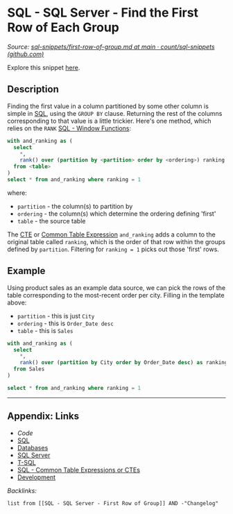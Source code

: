 # SQL - SQL Server - Find the First Row of Each Group

*Source: [sql-snippets/first-row-of-group.md at main · count/sql-snippets (github.com)](https://github.com/count/sql-snippets/blob/main/mssql/first-row-of-group.md)*

Explore this snippet [here](https://count.co/n/3eWfeZ0n2a8?vm=e).

## Description

Finding the first value in a column partitioned by some other column is simple in [SQL](../../../../3-Resources/Tools/Developer%20Tools/Data%20Stack/Procedural%20Languages/SQL.md), using the `GROUP BY` clause. Returning the rest of the columns corresponding to that value is a little trickier. Here's one method, which relies on the `RANK` [SQL - Window Functions](../../../../0-Slipbox/SQL%20-%20Window%20Functions.md):

````sql
with and_ranking as (
  select
    *,
    rank() over (partition by <partition> order by <ordering>) ranking
  from <table>
)
select * from and_ranking where ranking = 1
````

where:

* `partition` - the column(s) to partition by
* `ordering` - the column(s) which determine the ordering defining 'first'
* `table` - the source table

The [CTE](../../../../0-Slipbox/SQL%20-%20Common%20Table%20Expressions%20or%20CTEs.md) or [Common Table Expression](../../../../0-Slipbox/SQL%20-%20Common%20Table%20Expressions%20or%20CTEs.md) `and_ranking` adds a column to the original table called `ranking`, which is the order of that row within the groups defined by `partition`. Filtering for `ranking = 1` picks out those 'first' rows.

## Example

Using product sales as an example data source, we can pick the rows of the table corresponding to the most-recent order per city. Filling in the template above:

* `partition` - this is just `City`
* `ordering` - this is `Order_Date desc`
* `table` - this is `Sales`

````sql
with and_ranking as (
  select
    *,
    rank() over (partition by City order by Order_Date desc) as ranking
  from Sales
)

select * from and_ranking where ranking = 1
````

---

## Appendix: Links

* *Code*
* [SQL](../../../../3-Resources/Tools/Developer%20Tools/Data%20Stack/Procedural%20Languages/SQL.md)
* [Databases](../../../MOCs/Databases.md)
* [SQL Server](../../../../3-Resources/Tools/Developer%20Tools/Data%20Stack/Databases/SQL%20Server.md)
* [T-SQL](../../../../3-Resources/Tools/Developer%20Tools/Data%20Stack/Procedural%20Languages/T-SQL.md)
* [SQL - Common Table Expressions or CTEs](../../../../0-Slipbox/SQL%20-%20Common%20Table%20Expressions%20or%20CTEs.md)
* [Development](../../../MOCs/Development.md)

*Backlinks:*

````dataview
list from [[SQL - SQL Server - First Row of Group]] AND -"Changelog"
````
